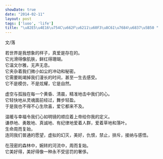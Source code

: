 ```yaml
---
showDate: true
date: "2014-02-11"
layout: post
tags: ['luoo', 'life']
title: "\u82E5\u4E16\u754C\u662F\u6211\u60F3\u8C61\u7684\u6837\u5B50 "
---
```



文/落

若世界是我想象的样子，真爱是存在的。  
它光滑得像肌肤，鲜红得珊瑚。  
它温文尔雅，无声无息。  
它夹杂着我们微小如尘的冲动和秘密。  
它需要耗竭掉我们漫长的时间，甚至一生去感受。  
它不是模仿，不是炫耀，它是自然。  

虚空与孤独在每一个黄昏、清晨，精准地击中我们的心。  
它轻快地从灵魂面前经过，舞步轻盈。  
于是我也不得不心生欣喜，爱它都来不及。  
<!-- more -->

温暖与幸福令我们心如明镜的顺应着上帝给你我的定义。  
谦恭地、勇敢地、真诚地、有纪律地爱着人群，爱着草地和落叶。  
生命周而复始，  
连同我们普通的愿望，虚拟的幻灭，美好，仇恨，禁止，排斥，接纳与感悟。  

在茂密的森林中，婉转的河流中，周而复始。  
它美好得，美好得像一种永不受惩罚的奢侈。  